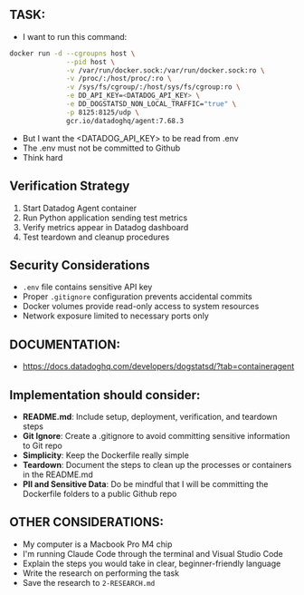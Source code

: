 ## TASK:
- I want to run this command:
```bash
docker run -d --cgroupns host \
              --pid host \
              -v /var/run/docker.sock:/var/run/docker.sock:ro \
              -v /proc/:/host/proc/:ro \
              -v /sys/fs/cgroup/:/host/sys/fs/cgroup:ro \
              -e DD_API_KEY=<DATADOG_API_KEY> \
              -e DD_DOGSTATSD_NON_LOCAL_TRAFFIC="true" \
              -p 8125:8125/udp \
              gcr.io/datadoghq/agent:7.68.3
```
- But I want the <DATADOG_API_KEY> to be read from .env
- The .env must not be committed to Github
- Think hard

## Verification Strategy
1. Start Datadog Agent container
2. Run Python application sending test metrics
3. Verify metrics appear in Datadog dashboard
4. Test teardown and cleanup procedures

## Security Considerations
- `.env` file contains sensitive API key
- Proper `.gitignore` configuration prevents accidental commits
- Docker volumes provide read-only access to system resources
- Network exposure limited to necessary ports only

<!-- ## EXAMPLES:
- [List any example files in the examples folders and explain how they should be used if any] -->

## DOCUMENTATION:
- https://docs.datadoghq.com/developers/dogstatsd/?tab=containeragent

## Implementation should consider:
- **README.md**: Include setup, deployment, verification, and teardown steps
- **Git Ignore**: Create a .gitignore to avoid committing sensitive information to Git repo
- **Simplicity**: Keep the Dockerfile really simple
- **Teardown**: Document the steps to clean up the processes or containers in the README.md
- **PII and Sensitive Data**: Do be mindful that I will be committing the Dockerfile folders to a public Github repo

## OTHER CONSIDERATIONS:
- My computer is a Macbook Pro M4 chip
- I'm running Claude Code through the terminal and Visual Studio Code
- Explain the steps you would take in clear, beginner-friendly language
- Write the research on performing the task
- Save the research to `2-RESEARCH.md`


